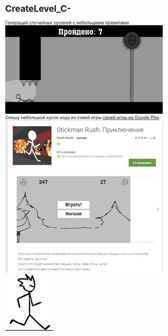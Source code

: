 # CreateLevel_C-
Генерация случайных уровней с небольшими правилами
![Генерация случайных уровней с небольшими правилами](https://github.com/DaniilVdovin/CreateLevel_C-/blob/master/Screenshot_20180717-153245.jpg)
Опишу небольшой кусок кода из совей игры [своей игры на Google Play](https://play.google.com/store/apps/details?id=com.VTeme.StickManRush)
![Google Play](https://github.com/DaniilVdovin/CreateLevel_C-/blob/master/Stick.png)
![Stick герой вечера](https://github.com/DaniilVdovin/CreateLevel_C-/blob/master/StickIconShop.png)

